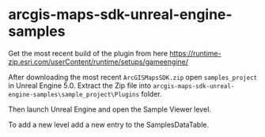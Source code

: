 # arcgis-maps-sdk-unreal-engine-samples

Get the most recent build of the plugin from here https://runtime-zip.esri.com/userContent/runtime/setups/gameengine/

After downloading the most recent `ArcGISMapsSDK.zip` open `samples_project` in Unreal Engine 5.0. Extract the Zip file into `arcgis-maps-sdk-unreal-engine-samples\sample_project\Plugins` folder.

Then launch Unreal Engine and open the Sample Viewer level.

To add a new level add a new entry to the SamplesDataTable.